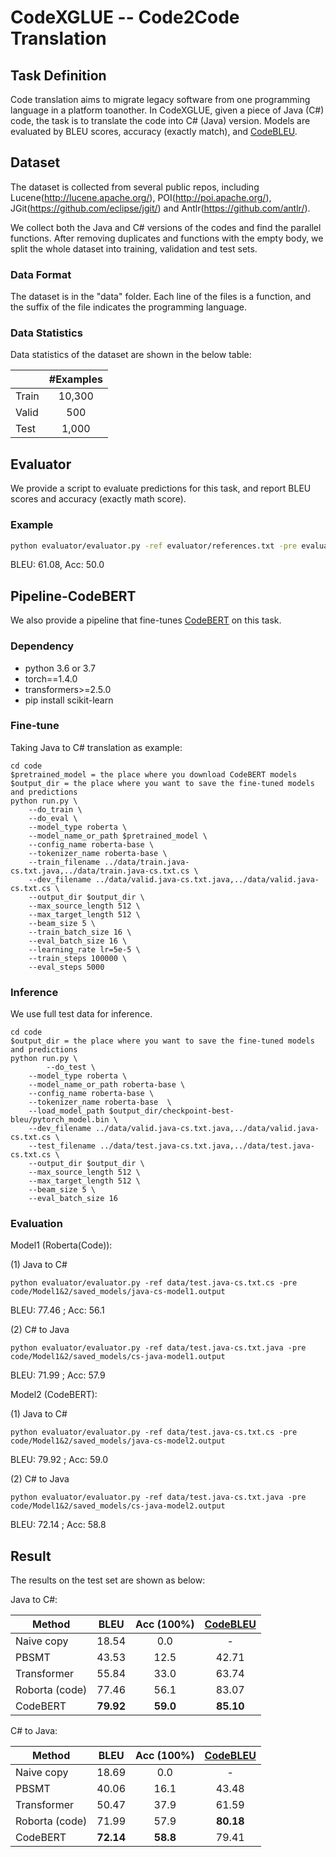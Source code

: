 # CodeXGLUE -- Code2Code Translation

## Task Definition

Code translation aims to migrate legacy software from one programming language in a platform toanother.
In CodeXGLUE, given a piece of Java (C#) code, the task is to translate the code into C# (Java) version. 
Models are evaluated by BLEU scores, accuracy (exactly match), and [CodeBLEU](https://github.com/microsoft/CodeXGLUE/blob/main/code-to-code-trans/CodeBLEU.MD).

## Dataset

The dataset is collected from several public repos, including Lucene(http://lucene.apache.org/), POI(http://poi.apache.org/), JGit(https://github.com/eclipse/jgit/) and Antlr(https://github.com/antlr/).

We collect both the Java and C# versions of the codes and find the parallel functions. After removing duplicates and functions with the empty body, we split the whole dataset into training, validation and test sets.

### Data Format

The dataset is in the "data" folder. Each line of the files is a function, and the suffix of the file indicates the programming language.

### Data Statistics

Data statistics of the dataset are shown in the below table:

|       | #Examples |
| ------- | :-------: |
|  Train  |   10,300  |
|  Valid  |      500   |
|   Test  |    1,000  |

## Evaluator

We provide a script to evaluate predictions for this task, and report BLEU scores and accuracy (exactly math score).

### Example

```bash
python evaluator/evaluator.py -ref evaluator/references.txt -pre evaluator/predictions.txt
```

BLEU: 61.08, Acc: 50.0

## Pipeline-CodeBERT

We also provide a pipeline that fine-tunes [CodeBERT](https://arxiv.org/pdf/2002.08155.pdf) on this task. 
### Dependency

- python 3.6 or 3.7
- torch==1.4.0
- transformers>=2.5.0
- pip install scikit-learn

### Fine-tune
Taking Java to C# translation as example:

```shell
cd code
$pretrained_model = the place where you download CodeBERT models
$output_dir = the place where you want to save the fine-tuned models and predictions
python run.py \
	--do_train \
	--do_eval \
	--model_type roberta \
	--model_name_or_path $pretrained_model \
	--config_name roberta-base \
	--tokenizer_name roberta-base \
	--train_filename ../data/train.java-cs.txt.java,../data/train.java-cs.txt.cs \
	--dev_filename ../data/valid.java-cs.txt.java,../data/valid.java-cs.txt.cs \
	--output_dir $output_dir \
	--max_source_length 512 \
	--max_target_length 512 \
	--beam_size 5 \
	--train_batch_size 16 \
	--eval_batch_size 16 \
	--learning_rate lr=5e-5 \
	--train_steps 100000 \
	--eval_steps 5000

```

### Inference

We use full test data for inference. 

```shell
cd code
$output_dir = the place where you want to save the fine-tuned models and predictions
python run.py \
    	--do_test \
	--model_type roberta \
	--model_name_or_path roberta-base \
	--config_name roberta-base \
	--tokenizer_name roberta-base  \
	--load_model_path $output_dir/checkpoint-best-bleu/pytorch_model.bin \
	--dev_filename ../data/valid.java-cs.txt.java,../data/valid.java-cs.txt.cs \
	--test_filename ../data/test.java-cs.txt.java,../data/test.java-cs.txt.cs \
	--output_dir $output_dir \
	--max_source_length 512 \
	--max_target_length 512 \
	--beam_size 5 \
	--eval_batch_size 16 
```

### Evaluation

Model1 (Roberta(Code)):

(1) Java to C#
```shell
python evaluator/evaluator.py -ref data/test.java-cs.txt.cs -pre code/Model1&2/saved_models/java-cs-model1.output
```
BLEU: 77.46 ; Acc: 56.1

(2) C# to Java
```shell
python evaluator/evaluator.py -ref data/test.java-cs.txt.java -pre code/Model1&2/saved_models/cs-java-model1.output
```
BLEU: 71.99 ; Acc: 57.9

Model2 (CodeBERT):

(1) Java to C#
```shell
python evaluator/evaluator.py -ref data/test.java-cs.txt.cs -pre code/Model1&2/saved_models/java-cs-model2.output
```
BLEU: 79.92 ; Acc: 59.0

(2) C# to Java
```shell
python evaluator/evaluator.py -ref data/test.java-cs.txt.java -pre code/Model1&2/saved_models/cs-java-model2.output
```
BLEU: 72.14 ; Acc: 58.8

## Result

The results on the test set are shown as below:

Java to C#:

|     Method     |    BLEU    | Acc (100%) |  [CodeBLEU](https://github.com/microsoft/CodeXGLUE/blob/main/code-to-code-trans/CodeBLEU.MD) |  
|    ----------  | :--------: | :-------:  | :-------: |
| Naive copy     |   18.54    |    0.0     |      -    |
| PBSMT      	 |   43.53    |   12.5     |   42.71   |
| Transformer    |   55.84    |   33.0     |   63.74   |
| Roborta (code) |   77.46    |   56.1     |   83.07   |
| CodeBERT   	 | **79.92**  | **59.0**   | **85.10** |

C# to Java:

|     Method     |    BLEU    | Acc (100%) |  [CodeBLEU](https://github.com/microsoft/CodeXGLUE/blob/main/code-to-code-trans/CodeBLEU.MD) | 
|    ----------  | :--------: | :-------:  | :-------: |
| Naive copy     |   18.69    |     0.0    |      -    |
| PBSMT          |   40.06    |    16.1    |   43.48   |
| Transformer    |   50.47    |    37.9    |   61.59   |
| Roborta (code) |   71.99    |    57.9    | **80.18** |
| CodeBERT       | **72.14**  |  **58.8**  |   79.41   |


